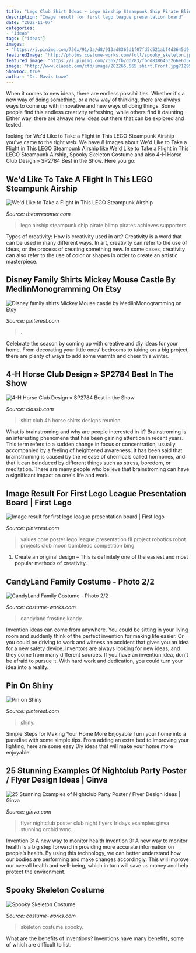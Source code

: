 ```yaml
---
title: "Lego Club Shirt Ideas ~ Lego Airship Steampunk Ship Pirate Blimp Pirates Achieves Supporters"
description: "Image result for first lego league presentation board"
date: "2022-11-07"
categories:
- "ideas"
tags: ["ideas"]
images:
- "https://i.pinimg.com/736x/91/3a/d8/913ad8365d1f07fd5c521abf4d3645d9.jpg"
featuredImage: "http://photos.costume-works.com/full/spooky_skeleton.jpg"
featured_image: "https://i.pinimg.com/736x/fb/dd/83/fbdd8386453266e6d3e72c64bd90bf42.jpg"
image: "http://www.classb.com/ctd/image/282265.565.shirt.Front.jpg?1295556565"
ShowToc: true
author: "Dr. Mavis Lowe"
---
```



When it comes to new ideas, there are endless possibilities. Whether it's a new way of doing something, or a new way of thinking, there are always ways to come up with innovative and new ways of doing things. Some people find this endless creativity refreshing, while others find it daunting. Either way, there are always new ideas out there that can be explored and tested.

	

		
looking for We&#039;d Like to Take a Flight in This LEGO Steampunk Airship you've came to the right web. We have 8 Images about We&#039;d Like to Take a Flight in This LEGO Steampunk Airship like We&#039;d Like to Take a Flight in This LEGO Steampunk Airship, Spooky Skeleton Costume and also 4-H Horse Club Design » SP2784 Best in the Show. Here you go:
		
    
## We&#039;d Like To Take A Flight In This LEGO Steampunk Airship

<img loading=lazy src="https://theawesomer.com/photos/2021/02/lego_ideas_steampunk_blimp_1.jpg" onerror="this.onerror=null;this.src='https://tse2.mm.bing.net/th?id=OIP.gWnWaDs5qSsakuRcwx1G3QHaET&amp;pid=15.1';" alt="We&#039;d Like to Take a Flight in This LEGO Steampunk Airship">

_Source: theawesomer.com_

>lego airship steampunk ship pirate blimp pirates achieves supporters. 

	

Types of creativity: How is creativity used in art?
Creativity is a word that can be used in many different ways. In art, creativity can refer to the use of ideas, or the process of creating something new. In some cases, creativity can also refer to the use of color or shapes in order to create an artistic masterpiece.

    
## Disney Family Shirts Mickey Mouse Castle By MedlinMonogramming On Etsy

<img loading=lazy src="https://i.pinimg.com/736x/f8/6e/f2/f86ef2a40eb7debfc1f9604789438494--disney-family-shirts-mickey-mouse.jpg" onerror="this.onerror=null;this.src='https://tse3.mm.bing.net/th?id=OIP.lKXT9PXLW0kG5ZGgjYg-7AHaJ3&amp;pid=15.1';" alt="Disney family shirts Mickey Mouse castle by MedlinMonogramming on Etsy">

_Source: pinterest.com_

>. 

	

Celebrate the season by coming up with creative and diy ideas for your home. From decorating your little ones’ bedrooms to taking on a big project, there are plenty of ways to add some warmth and cheer this winter.

    
## 4-H Horse Club Design » SP2784 Best In The Show

<img loading=lazy src="http://www.classb.com/ctd/image/282265.565.shirt.Front.jpg?1295556565" onerror="this.onerror=null;this.src='https://tse1.mm.bing.net/th?id=OIP.ZMphjpIjrRbFA4peUK76lwHaG3&amp;pid=15.1';" alt="4-H Horse Club Design » SP2784 Best in the Show">

_Source: classb.com_

>shirt club 4h horse shirts designs reunion. 

	

What is brainstroming and why are people interested in it?
Brainstroming is an interesting phenomena that has been gaining attention in recent years. This term refers to a sudden change in focus or concentration, usually accompanied by a feeling of heightened awareness. It has been said that brainstroming is caused by the release of chemicals called hormones, and that it can beinduced by different things such as stress, boredom, or meditation. There are many people who believe that brainstroming can have a significant impact on one's life and work.

    
## Image Result For First Lego League Presentation Board | First Lego

<img loading=lazy src="https://i.pinimg.com/736x/fb/dd/83/fbdd8386453266e6d3e72c64bd90bf42.jpg" onerror="this.onerror=null;this.src='https://tse3.mm.bing.net/th?id=OIP.PfuJfd2tPJMGwXn78L3HngHaFj&amp;pid=15.1';" alt="Image result for first lego league presentation board | First lego">

_Source: pinterest.com_

>values core poster lego league presentation fll project robotics robot projects club moon bumbledo competition bing. 

	

1. Create an original design – This is definitely one of the easiest and most popular methods of creativity.

    
## CandyLand Family Costume - Photo 2/2

<img loading=lazy src="https://photos.costume-works.com/full/candyland_family1.jpg" onerror="this.onerror=null;this.src='https://tse3.mm.bing.net/th?id=OIP.avPVX9ZLHOVtQF0W8j-YYAHaLS&amp;pid=15.1';" alt="CandyLand Family Costume - Photo 2/2">

_Source: costume-works.com_

>candyland frostine kandy. 

	

Invention ideas can come from anywhere. You could be sitting in your living room and suddenly think of the perfect invention for making life easier. Or you could be driving to work and witness an accident that gives you an idea for a new safety device. Inventors are always looking for new ideas, and they come from many different sources. If you have an invention idea, don't be afraid to pursue it. With hard work and dedication, you could turn your idea into a reality.

    
## Pin On Shiny

<img loading=lazy src="https://i.pinimg.com/736x/91/3a/d8/913ad8365d1f07fd5c521abf4d3645d9.jpg" onerror="this.onerror=null;this.src='https://tse2.mm.bing.net/th?id=OIP.vlLNSyq6iuJ-DfbUDhkF4gHaKN&amp;pid=15.1';" alt="Pin on Shiny">

_Source: pinterest.com_

>shiny. 

	

Simple Steps for Making Your Home More Enjoyable
Turn your home into a paradise with some simple tips. From adding an extra bed to improving your lighting, here are some easy Diy ideas that will make your home more enjoyable.

    
## 25 Stunning Examples Of Nightclub Party Poster / Flyer Design Ideas | Ginva

<img loading=lazy src="http://ginva.com/wp-content/uploads/2012/04/party-flyer-design-examples-27.jpg" onerror="this.onerror=null;this.src='https://tse4.mm.bing.net/th?id=OIP.IrNRmd565oe9uSZg1zyA_AHaK2&amp;pid=15.1';" alt="25 Stunning Examples of Nightclub Party Poster / Flyer Design Ideas | Ginva">

_Source: ginva.com_

>flyer nightclub poster club night flyers fridays examples ginva stunning orchid wmc. 

	

Invention 3: A new way to monitor health
Invention 3: A new way to monitor health is a big step forward in providing more accurate information on people’s health. By using this technology, we can better understand how our bodies are performing and make changes accordingly. This will improve our overall health and well-being, which in turn will save us money and help protect the environment.

    
## Spooky Skeleton Costume

<img loading=lazy src="http://photos.costume-works.com/full/spooky_skeleton.jpg" onerror="this.onerror=null;this.src='https://tse2.mm.bing.net/th?id=OIP.hfKE385fw-svjjYy24K6wgHaJ1&amp;pid=15.1';" alt="Spooky Skeleton Costume">

_Source: costume-works.com_

>skeleton costume spooky. 

	

What are the benefits of inventions?
Inventions have many benefits, some of which are difficult to list.

